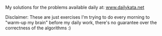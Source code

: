 My solutions for the problems available daily at: www.dailykata.net

Disclaimer: These are just exercises I'm trying to do every morning to 
"warm-up my brain" before my daily work, there's no guarantee over the correctness 
of the algorithms :)
